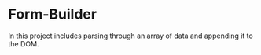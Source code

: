 # Form-Builder
In this project includes parsing through an array of data and appending it to the DOM.

